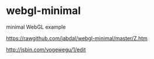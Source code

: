 webgl-minimal
=============

minimal WebGL example


https://rawgithub.com/jabdal/webgl-minimal/master/Z.htm


http://jsbin.com/vogewegu/1/edit
